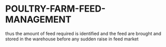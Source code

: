 # POULTRY-FARM-FEED-MANAGEMENT
thus the amount of feed required is identified and the feed are brought and stored in the warehouse before any sudden raise in feed market 
